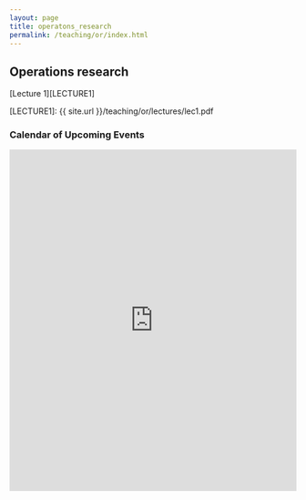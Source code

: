 ```yaml
---
layout: page
title: operatons_research
permalink: /teaching/or/index.html
---
```

## Operations research

[Lecture 1][LECTURE1]

[LECTURE1]: {{ site.url }}/teaching/or/lectures/lec1.pdf

<div>
    <h3>Calendar of Upcoming Events</h3>
    <iframe src="https://www.google.com/calendar/embed?height=600&amp;wkst=1&amp;bgcolor=%23ffffff&amp;src=60kvvarubrv958lj3snku908rg%40group.calendar.google.com&amp;color=%231B887A&amp;ctz=America%2FNew_Yorkhttps://www.google.com/calendar/embed?src=b2Fxb3FyMnY5NjgwOHZqc3M2c2xlZWk4cDBAZ3JvdXAuY2FsZW5kYXIuZ29vZ2xlLmNvbQ" style=" border-width:0 " width="100%" height="600" frameborder="0" scrolling="no"></iframe>
</div>
